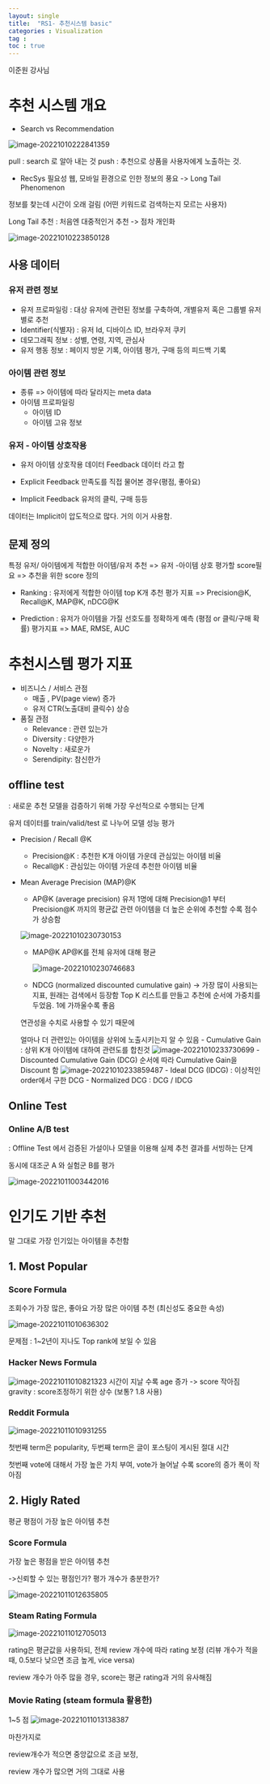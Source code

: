 ```yaml
---
layout: single
title:  "RS1- 추천시스템 basic"
categories : Visualization
tag : 
toc : true
---
```


이준원 강사님

# 추천 시스템 개요

+ Search vs Recommendation

![image-20221010222841359](/images/2022-10-10-RecSys1/image-20221010222841359.png)

 pull : search 로 알아 내는 것
 push : 추천으로 상품을 사용자에게 노출하는 것.

+ RecSys 필요성
웹, 모바일 환경으로 인한 정보의 풍요
 -> Long Tail Phenomenon

정보를 찾는데 시간이 오래 걸림 (어떤 키워드로 검색하는지 모르는 사용자)


Long Tail 추천
 : 처음엔 대중적인거 추천 -> 점차 개인화

![image-20221010223850128](/images/2022-10-10-RecSys1/image-20221010223850128.png)

## 사용 데이터

### 유저 관련 정보
+ 유저 프로파일링
: 대상 유저에 관련된 정보를 구축하여, 개별유저 혹은 그룹별 유저 별로 추천
+ Identifier(식별자) : 유저 Id, 디바이스 ID, 브라우저 쿠키
+ 데모그래픽 정보 : 성별, 연령, 지역, 관심사
+ 유저 행동 정보 :  페이지 방문 기록, 아이템 평가, 구매 등의 피드백 기록

### 아이템 관련 정보
+ 종류
=>  아이템에 따라 달라지는 meta data
+ 아이템 프로파일링
	+ 아이템 ID
	+ 아이템 고유 정보

### 유저 - 아이템 상호작용 
+ 유저 아이템 상호작용 데이터
Feedback 데이터 라고 함

+ Explicit Feedback
만족도를 직접 물어본 경우(평점, 좋아요)
+ Implicit Feedback
유저의 클릭, 구매 등등

데이터는 Implicit이 압도적으로 많다. 거의 이거 사용함.


## 문제 정의

특정 유저/ 아이템에게 적합한 아이템/유저 추천
 =>
유저 -아이템 상호 평가할 score필요
 =>
추천을 위한 score 정의


+ Ranking : 유저에게 적합한 아이템 top K개 추천
평가 지표 => Precision@K, Recall@K, MAP@K, nDCG@K

+ Prediction : 유저가 아이템을 가질 선호도를 정확하게 예측 (평점 or 클릭/구매 확률)
평가지표 => MAE, RMSE, AUC


# 추천시스템 평가 지표
+ 비즈니스 / 서비스 관점
	+ 매출 , PV(page view) 증가
	+ 유저 CTR(노출대비 클릭수) 상승
+ 품질 관점
	+ Relevance : 관련 있는가
	+ Diversity    : 다양한가
	+ Novelty      : 새로운가 
	+ Serendipity: 참신한가


## offline test
: 새로운 추천 모델을 검증하기 위해 가장 우선적으로 수행되는 단계

유저 데이터를 train/valid/test 로 나누어 모델 성능 평가

+ Precision / Recall @K
	+ Precision@K : 추천한 K개 아이템 가운데 관심있는 아이템 비율
	+ Recall@K       : 관심있는 아이템 가운데 추천한 아이템 비율
	
+ Mean Average Precision (MAP)@K
	+  AP@K (average precision)
	유저 1명에 대해 Precision@1 부터 Precision@K 까지의 평균값
	 관련 아이템을 더 높은 순위에 추천할 수록 점수가 상승함
	
	![image-20221010230730153](/images/2022-10-10-RecSys1/image-20221010230730153.png)
	
	+ MAP@K 
	  AP@K를 전체 유저에 대해 평균
	
	  ![image-20221010230746683](/images/2022-10-10-RecSys1/image-20221010230746683.png)

	+ NDCG (normalized discounted cumulative gain)
	-> 가장 많이 사용되는 지표, 원래는 검색에서 등장함
	Top K 리스트를 만들고 추천에 순서에 가중치를 두었음. 1에 가까울수록 좋음
	
	연관성을 수치로 사용할 수 있기 때문에
	
	얼마나 더 관련있는 아이템을 상위에 노출시키는지 알 수 있음
		- Cumulative Gain 
		: 상위 K개 아이템에 대하여 관련도를 합친것
		![image-20221010233730699](/images/2022-10-10-RecSys1/image-20221010233730699.png)
		- Discounted Cumulative Gain (DCG)
		순서에 따라 Cumulative Gain을 Discount 함
		![image-20221010233859487](/images/2022-10-10-RecSys1/image-20221010233859487.png)
		- Ideal DCG (IDCG)
		: 이상적인 order에서 구한 DCG
		- Normalized DCG
		: DCG / IDCG

## Online Test 

### Online A/B test
: Offline Test 에서 검증된 가설이나 모델을 이용해 실제 추천 결과를 서빙하는 단계

동시에 대조군 A 와 실험군 B를 평가

![image-20221011003442016](/images/2022-10-10-RecSys1/image-20221011003442016.png)


# 인기도 기반 추천
말 그대로 가장 인기있는 아이템을 추천함

## 1. Most Popular

### Score Formula
조회수가 가장 많은, 좋아요 가장 많은 아이템 추천 (최신성도 중요한 속성)

![image-20221011010636302](/images/2022-10-10-RecSys1/image-20221011010636302.png)

문제점 : 1~2년이 지나도 Top rank에 보일 수 있음

### Hacker News Formula

![image-20221011010821323](/images/2022-10-10-RecSys1/image-20221011010821323.png)
시간이 지날 수록 age 증가 -> score 작아짐
gravity : score조정하기 위한 상수 (보통? 1.8 사용)

### Reddit Formula

![image-20221011010931255](/images/2022-10-10-RecSys1/image-20221011010931255.png)

첫번째 term은 popularity, 두번째 term은 글이 포스팅이 게시된 절대 시간

첫번째 vote에 대해서 가장 높은 가치 부여, vote가 늘어날 수록 score의 증가 폭이 작아짐

## 2. Higly Rated

평균 평점이 가장 높은 아이템 추천

### Score Formula
가장 높은 평점을 받은 아이템 추천

->신뢰할 수 있는 평점인가? 평가 개수가 충분한가?

![image-20221011012635805](/images/2022-10-10-RecSys1/image-20221011012635805.png)

### Steam Rating Formula

![image-20221011012705013](/images/2022-10-10-RecSys1/image-20221011012705013.png)

rating은 평균값을 사용하되, 전체 review 개수에 따라 rating 보정
 (리뷰 개수가 적을 때, 0.5보다 낮으면 조금 높게, vice versa)

review 개수가 아주 많을 경우, score는 평균 rating과 거의 유사해짐


### Movie Rating (steam formula 활용한)
1~5 점
![image-20221011013138387](/images/2022-10-10-RecSys1/image-20221011013138387.png)


마찬가지로

review개수가 적으면 중앙값으로 조금 보정,

review 개수가 많으면 거의 그대로 사용